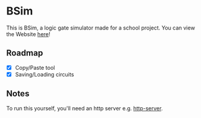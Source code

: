# BSim
This is BSim, a logic gate simulator made for a school project.
You can view the Website [here](https://bnjmn21.github.io/bsim)!

## Roadmap
- [x] Copy/Paste tool
- [x] Saving/Loading circuits

## Notes
To run this yourself, you'll need an http server e.g. [http-server](https://www.npmjs.com/package/http-server).
